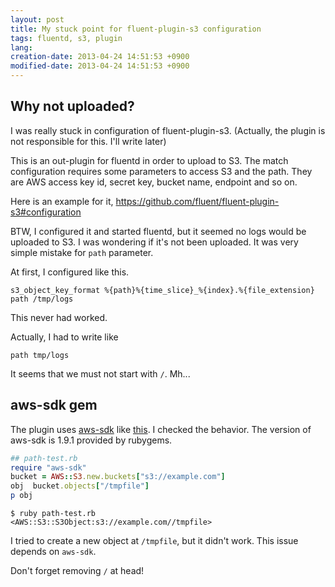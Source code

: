 ```yaml
---
layout: post
title: My stuck point for fluent-plugin-s3 configuration
tags: fluentd, s3, plugin
lang: 
creation-date: 2013-04-24 14:51:53 +0900
modified-date: 2013-04-24 14:51:53 +0900
---
```

## Why not uploaded?
I was really stuck in configuration of fluent-plugin-s3. (Actually, the plugin is not responsible for this. I'll write later)

This is an out-plugin for fluentd in order to upload to S3.
The match configuration requires some parameters to access S3 and the path.
They are AWS access key id, secret key, bucket name, endpoint and so on.

Here is an example for it, <https://github.com/fluent/fluent-plugin-s3#configuration>

BTW, I configured it and started fluentd, but it seemed no logs would be uploaded to S3.
I was wondering if it's not been uploaded.
It was very simple mistake for `path` parameter.

At first, I configured like this.

```
s3_object_key_format %{path}%{time_slice}_%{index}.%{file_extension}
path /tmp/logs
```

This never had worked.

Actually, I had to write like

```
path tmp/logs
```

It seems that we must not start with `/`. Mh...

## aws-sdk gem
The plugin uses [aws-sdk](git@github.com:aws/aws-sdk-ruby.git) like [this](https://github.com/fluent/fluent-plugin-s3/blob/f66762758c8c38b1e87ebbbad8571f9f25ff07f5/lib/fluent/plugin/out_s3.rb#L10).
I checked the behavior. The version of aws-sdk is 1.9.1 provided by rubygems.

```ruby
## path-test.rb
require "aws-sdk"
bucket = AWS::S3.new.buckets["s3://example.com"]
obj  bucket.objects["/tmpfile"]
p obj 
```

```
$ ruby path-test.rb
<AWS::S3::S3Object:s3://example.com//tmpfile>
```

I tried to create a new object at `/tmpfile`, but it didn't work.
This issue depends on `aws-sdk`.

Don't forget removing `/` at head!
